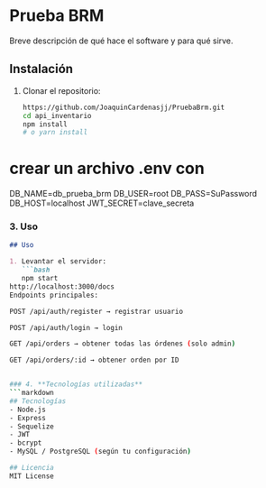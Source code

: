 # Prueba BRM
Breve descripción de qué hace el software y para qué sirve.
## Instalación

1. Clonar el repositorio:
   ```bash
   https://github.com/JoaquinCardenasjj/PruebaBrm.git
   cd api_inventario
   npm install
   # o yarn install
# crear un archivo .env con
DB_NAME=db_prueba_brm
DB_USER=root
DB_PASS=SuPassword
DB_HOST=localhost
JWT_SECRET=clave_secreta

### 3. **Uso**
```markdown
## Uso

1. Levantar el servidor:
   ```bash
   npm start
http://localhost:3000/docs
Endpoints principales:

POST /api/auth/register → registrar usuario

POST /api/auth/login → login

GET /api/orders → obtener todas las órdenes (solo admin)

GET /api/orders/:id → obtener orden por ID


### 4. **Tecnologías utilizadas**
```markdown
## Tecnologías
- Node.js
- Express
- Sequelize
- JWT
- bcrypt
- MySQL / PostgreSQL (según tu configuración)

## Licencia
MIT License


